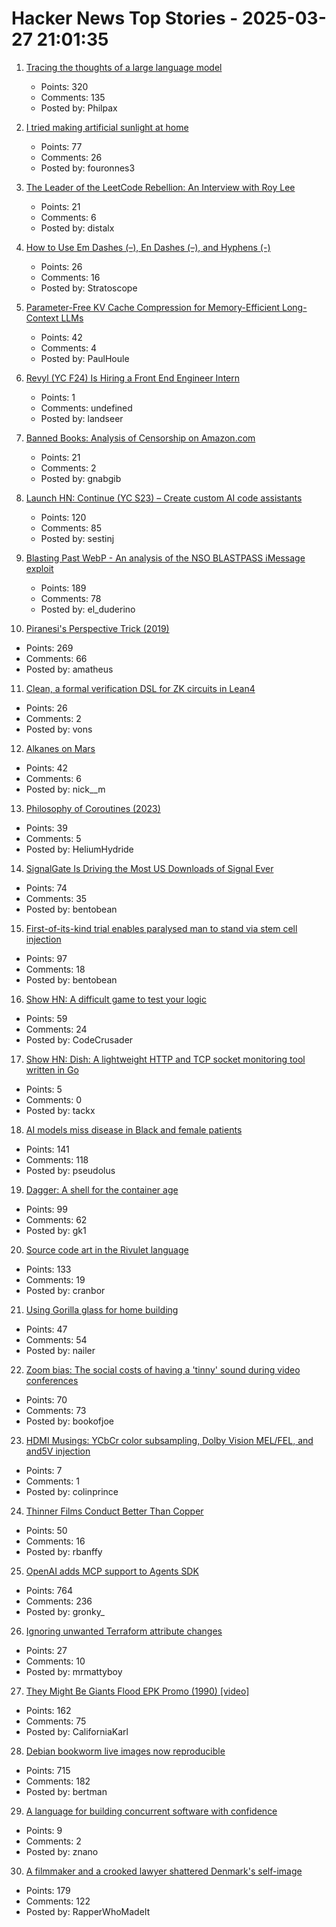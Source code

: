 # Hacker News Top Stories - 2025-03-27 21:01:35

1. [Tracing the thoughts of a large language model](https://www.anthropic.com/research/tracing-thoughts-language-model)
   - Points: 320
   - Comments: 135
   - Posted by: Philpax

2. [I tried making artificial sunlight at home](https://victorpoughon.fr/i-tried-making-artificial-sunlight-at-home/)
   - Points: 77
   - Comments: 26
   - Posted by: fouronnes3

3. [The Leader of the LeetCode Rebellion: An Interview with Roy Lee](https://thepennpost.com/2025/03/25/nicolas-casey-the-leader-of-the-leetcode-rebellion-an-interview-with-roy-lee/)
   - Points: 21
   - Comments: 6
   - Posted by: distalx

4. [How to Use Em Dashes (–), En Dashes (–), and Hyphens (-)](https://www.merriam-webster.com/grammar/em-dash-en-dash-how-to-use)
   - Points: 26
   - Comments: 16
   - Posted by: Stratoscope

5. [Parameter-Free KV Cache Compression for Memory-Efficient Long-Context LLMs](https://arxiv.org/abs/2503.10714)
   - Points: 42
   - Comments: 4
   - Posted by: PaulHoule

6. [Revyl (YC F24) Is Hiring a Front End Engineer Intern](https://www.ycombinator.com/companies/revyl/jobs/5rbIJLP-frontend-engineer-intern)
   - Points: 1
   - Comments: undefined
   - Posted by: landseer

7. [Banned Books: Analysis of Censorship on Amazon.com](https://citizenlab.ca/2024/11/analysis-of-censorship-on-amazon-com/)
   - Points: 21
   - Comments: 2
   - Posted by: gnabgib

8. [Launch HN: Continue (YC S23) – Create custom AI code assistants](https://hub.continue.dev/explore/assistants)
   - Points: 120
   - Comments: 85
   - Posted by: sestinj

9. [Blasting Past WebP - An analysis of the NSO BLASTPASS iMessage exploit](https://googleprojectzero.blogspot.com/2025/03/blasting-past-webp.html)
   - Points: 189
   - Comments: 78
   - Posted by: el_duderino

10. [Piranesi's Perspective Trick (2019)](https://medium.com/@brunopostle/piranesis-perspective-trick-6bcd7a754da9)
   - Points: 269
   - Comments: 66
   - Posted by: amatheus

11. [Clean, a formal verification DSL for ZK circuits in Lean4](https://blog.zksecurity.xyz/posts/clean/)
   - Points: 26
   - Comments: 2
   - Posted by: vons

12. [Alkanes on Mars](https://www.science.org/content/blog-post/alkanes-mars)
   - Points: 42
   - Comments: 6
   - Posted by: nick__m

13. [Philosophy of Coroutines (2023)](https://www.chiark.greenend.org.uk/~sgtatham/quasiblog/coroutines-philosophy/)
   - Points: 39
   - Comments: 5
   - Posted by: HeliumHydride

14. [SignalGate Is Driving the Most US Downloads of Signal Ever](https://www.wired.com/story/signalgate-is-driving-the-most-us-downloads-of-signal-ever/)
   - Points: 74
   - Comments: 35
   - Posted by: bentobean

15. [First-of-its-kind trial enables paralysed man to stand via stem cell injection](https://www.nature.com/articles/d41586-025-00863-0?linkId=13622861)
   - Points: 97
   - Comments: 18
   - Posted by: bentobean

16. [Show HN: A difficult game to test your logic](https://rvlabs.ca/jumping-frogs)
   - Points: 59
   - Comments: 24
   - Posted by: CodeCrusader

17. [Show HN: Dish: A lightweight HTTP and TCP socket monitoring tool written in Go](https://github.com/thevxn/dish)
   - Points: 5
   - Comments: 0
   - Posted by: tackx

18. [AI models miss disease in Black and female patients](https://www.science.org/content/article/ai-models-miss-disease-black-female-patients)
   - Points: 141
   - Comments: 118
   - Posted by: pseudolus

19. [Dagger: A shell for the container age](https://dagger.io/blog/dagger-shell)
   - Points: 99
   - Comments: 62
   - Posted by: gk1

20. [Source code art in the Rivulet language](https://github.com/rottytooth/Rivulet)
   - Points: 133
   - Comments: 19
   - Posted by: cranbor

21. [Using Gorilla glass for home building](https://www.wsj.com/business/corning-window-gorilla-glass-4f443b07)
   - Points: 47
   - Comments: 54
   - Posted by: nailer

22. [Zoom bias: The social costs of having a 'tinny' sound during video conferences](https://phys.org/news/2025-03-bias-social-tinny-video-conferences.html)
   - Points: 70
   - Comments: 73
   - Posted by: bookofjoe

23. [HDMI Musings: YCbCr color subsampling, Dolby Vision MEL/FEL, and and5V injection](http://archimago.blogspot.com/2025/03/hdmi-musings-high-speed-cables-data.html)
   - Points: 7
   - Comments: 1
   - Posted by: colinprince

24. [Thinner Films Conduct Better Than Copper](https://spectrum.ieee.org/thin-film)
   - Points: 50
   - Comments: 16
   - Posted by: rbanffy

25. [OpenAI adds MCP support to Agents SDK](https://openai.github.io/openai-agents-python/mcp/)
   - Points: 764
   - Comments: 236
   - Posted by: gronky_

26. [Ignoring unwanted Terraform attribute changes](https://blog.mattsbit.co.uk/2025/03/23/ignoring-unwanted-terraform-provider-attribute-changes/)
   - Points: 27
   - Comments: 10
   - Posted by: mrmattyboy

27. [They Might Be Giants Flood EPK Promo (1990) [video]](https://www.youtube.com/watch?v=C-tQSFQ-ESY)
   - Points: 162
   - Comments: 75
   - Posted by: CaliforniaKarl

28. [Debian bookworm live images now reproducible](https://lwn.net/Articles/1015402/)
   - Points: 715
   - Comments: 182
   - Posted by: bertman

29. [A language for building concurrent software with confidence](https://github.com/inko-lang/inko)
   - Points: 9
   - Comments: 2
   - Posted by: znano

30. [A filmmaker and a crooked lawyer shattered Denmark's self-image](https://www.theguardian.com/world/2025/mar/27/black-swan-denmark-documentary-mads-brugger-amira-smajic)
   - Points: 179
   - Comments: 122
   - Posted by: RapperWhoMadeIt

